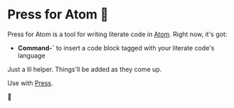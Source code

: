 # Press for Atom 💌

Press for Atom is a tool for writing literate code in [Atom](https://github.com/atom/atom). Right now, it's got:

- **Command-`** to insert a code block tagged with your literate code's language

Just a lil helper. Things'll be added as they come up.

Use with [Press](https://github.com/izuchukwu/press).

🤙
